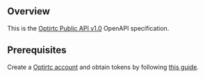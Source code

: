 ## Overview
This is the [Optirtc Public API v1.0](https://docs.optirtc.com/api/opti-publicapi-v1.html) OpenAPI specification.
## Prerequisites

  Create a [Optirtc account](https://www.optirtc.com) and obtain tokens by following [this guide](https://docs.optirtc.com/api/opti-publicapi-v1.html#section/Authentication).
